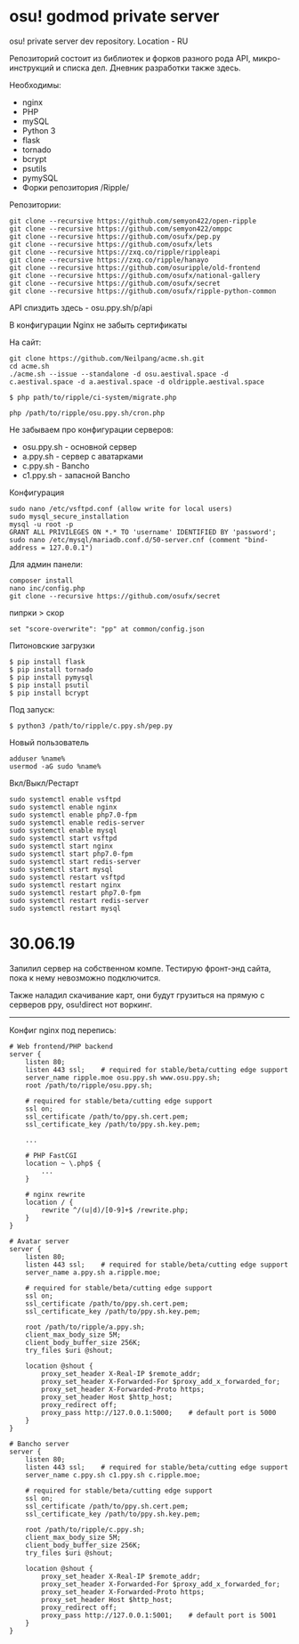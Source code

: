 # osu! godmod private server
osu! private server dev repository.
Location - RU

Репозиторий состоит из библиотек и форков разного рода API, микро-инструкций и списка дел.
Дневник разработки также здесь.


Необходимы:
- nginx
- PHP
- mySQL
- Python 3
- flask
- tornado
- bcrypt 
- psutils
- pymySQL
- Форки репозитория /Ripple/

Репозитории:
```
git clone --recursive https://github.com/semyon422/open-ripple
git clone --recursive https://github.com/semyon422/omppc
git clone --recursive https://github.com/osufx/pep.py
git clone --recursive https://github.com/osufx/lets
git clone --recursive https://zxq.co/ripple/rippleapi
git clone --recursive https://zxq.co/ripple/hanayo
git clone --recursive https://github.com/osuripple/old-frontend
git clone --recursive https://github.com/osufx/national-gallery
git clone --recursive https://github.com/osufx/secret
git clone --recursive https://github.com/osufx/ripple-python-common
```
API спиздить здесь - osu.ppy.sh/p/api

В конфигурации Nginx не забыть сертификаты

На сайт:
```
git clone https://github.com/Neilpang/acme.sh.git
cd acme.sh
./acme.sh --issue --standalone -d osu.aestival.space -d c.aestival.space -d a.aestival.space -d oldripple.aestival.space
```

```
$ php path/to/ripple/ci-system/migrate.php
```

```
php /path/to/ripple/osu.ppy.sh/cron.php
```

Не забываем про конфигурации серверов:
- osu.ppy.sh - основной сервер
- a.ppy.sh - сервер с аватарками
- c.ppy.sh - Bancho
- c1.ppy.sh - запасной Bancho

Конфигурация
```
sudo nano /etc/vsftpd.conf (allow write for local users)
sudo mysql_secure_installation
mysql -u root -p
GRANT ALL PRIVILEGES ON *.* TO 'username' IDENTIFIED BY 'password';
sudo nano /etc/mysql/mariadb.conf.d/50-server.cnf (comment "bind-address = 127.0.0.1")
```

Для админ панели:
```
composer install
nano inc/config.php
git clone --recursive https://github.com/osufx/secret
```

пипрки > скор
```
set "score-overwrite": "pp" at common/config.json
```

Питоновские загрузки
```
$ pip install flask 
$ pip install tornado
$ pip install pymysql
$ pip install psutil
$ pip install bcrypt
```

Под запуск:
```
$ python3 /path/to/ripple/c.ppy.sh/pep.py
```

Новый пользователь
```
adduser %name%
usermod -aG sudo %name%
```

Вкл/Выкл/Рестарт
```
sudo systemctl enable vsftpd
sudo systemctl enable nginx
sudo systemctl enable php7.0-fpm
sudo systemctl enable redis-server
sudo systemctl enable mysql
sudo systemctl start vsftpd
sudo systemctl start nginx
sudo systemctl start php7.0-fpm
sudo systemctl start redis-server
sudo systemctl start mysql
sudo systemctl restart vsftpd
sudo systemctl restart nginx
sudo systemctl restart php7.0-fpm
sudo systemctl restart redis-server
sudo systemctl restart mysql
```


# 30.06.19
Запилил сервер на собственном компе. 
Тестирую фронт-энд сайта, пока к нему невозможно подключится.

Также наладил скачивание карт, они будут грузиться на прямую с серверов ppy, osu!direct нот воркинг.

----------

Конфиг nginx под перепись:
```
# Web frontend/PHP backend
server {
    listen 80;
    listen 443 ssl;    # required for stable/beta/cutting edge support
    server_name ripple.moe osu.ppy.sh www.osu.ppy.sh;
    root /path/to/ripple/osu.ppy.sh;

    # required for stable/beta/cutting edge support
    ssl on;
    ssl_certificate /path/to/ppy.sh.cert.pem;
    ssl_certificate_key /path/to/ppy.sh.key.pem;

    ...

    # PHP FastCGI
    location ~ \.php$ {
        ...
    }

    # nginx rewrite
    location / {
        rewrite ^/(u|d)/[0-9]+$ /rewrite.php;
    }
}

# Avatar server
server {
    listen 80;
    listen 443 ssl;    # required for stable/beta/cutting edge support
    server_name a.ppy.sh a.ripple.moe;

    # required for stable/beta/cutting edge support
    ssl on;
    ssl_certificate /path/to/ppy.sh.cert.pem;
    ssl_certificate_key /path/to/ppy.sh.key.pem;

    root /path/to/ripple/a.ppy.sh;
    client_max_body_size 5M;
    client_body_buffer_size 256K;
    try_files $uri @shout;

    location @shout {
        proxy_set_header X-Real-IP $remote_addr;
        proxy_set_header X-Forwarded-For $proxy_add_x_forwarded_for;
        proxy_set_header X-Forwarded-Proto https;
        proxy_set_header Host $http_host;
        proxy_redirect off;
        proxy_pass http://127.0.0.1:5000;    # default port is 5000
    }
}

# Bancho server
server {
    listen 80;
    listen 443 ssl;    # required for stable/beta/cutting edge support
    server_name c.ppy.sh c1.ppy.sh c.ripple.moe;

    # required for stable/beta/cutting edge support
    ssl on;
    ssl_certificate /path/to/ppy.sh.cert.pem;
    ssl_certificate_key /path/to/ppy.sh.key.pem;

    root /path/to/ripple/c.ppy.sh;
    client_max_body_size 5M;
    client_body_buffer_size 256K;
    try_files $uri @shout;

    location @shout {
        proxy_set_header X-Real-IP $remote_addr;
        proxy_set_header X-Forwarded-For $proxy_add_x_forwarded_for;
        proxy_set_header X-Forwarded-Proto https;
        proxy_set_header Host $http_host;
        proxy_redirect off;
        proxy_pass http://127.0.0.1:5001;    # default port is 5001
    }
}
```
